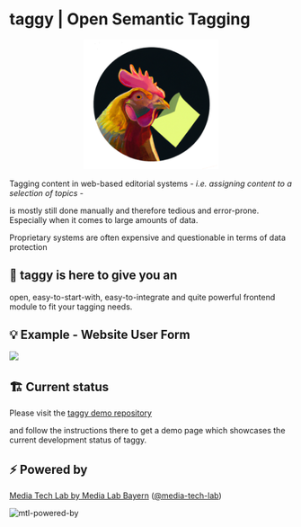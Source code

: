 # taggy | Open Semantic Tagging

<p align="center">
  <img width="240" alt="mtl-taggy" src="https://github.com/open-taggy/website/blob/main/static/img/logo.png">
</p>

Tagging content in web-based editorial systems -
*i.e. assigning content to a selection of topics* - 

is mostly still done manually and therefore tedious and error-prone. Especially when it comes to large amounts of data.

Proprietary systems are often expensive and questionable in terms of data protection


## 🎯 taggy is here to give you an
open, easy-to-start-with, easy-to-integrate and quite powerful 
frontend module to fit your tagging needs.

## 💡 Example - Website User Form
<img src="https://open-taggy.github.io/website/img/taggy_screencast_v2_abo.gif" width="600" />

## 🏗️ Current status
Please visit the [taggy demo repository](https://github.com/open-taggy/demo) 

and follow the instructions there to get a demo page which showcases the current development status of taggy. 


## ⚡ Powered by

<a href="https://media-tech-lab.com">Media Tech Lab by Media Lab Bayern</a> (<a href="https://github.com/media-tech-lab">@media-tech-lab</a>)

<img width="240" alt="mtl-powered-by" src="https://user-images.githubusercontent.com/12242651/189848013-001839f4-f866-434c-b1d8-90b195ab738b.png">
